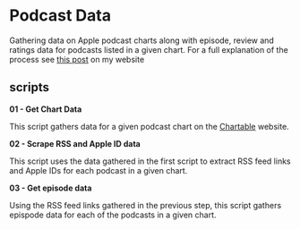 # Podcast Data 

Gathering data on Apple podcast charts along with episode, review and ratings data for podcasts listed in a given chart. For a full explanation of the process see [this post](https://www.popmusicresearch.org/post/rate-review-partone/) on my website


## scripts

<b>01 - Get Chart Data</b>

This script gathers data for a given podcast chart on the [Chartable](https://chartable.com) website.

<b>02 - Scrape RSS and Apple ID data</b>

This script uses the data gathered in the first script to extract RSS feed links and Apple IDs for each podcast in a given chart. 

<b>03 - Get episode data</b>

Using the RSS feed links gathered in the previous step, this script gathers epispode data for each of the podcasts in a given chart. 
